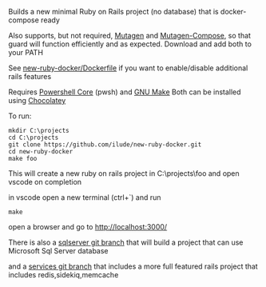 Builds a new minimal Ruby on Rails project (no database) that is docker-compose ready

Also supports, but not required, [Mutagen](https://github.com/mutagen-io/mutagen/releases/tag/v0.13.1) and [Mutagen-Compose](https://github.com/mutagen-io/mutagen-compose/releases/tag/v0.13.1), so that guard will function efficiently and as expected. Download and add both to your PATH

See [new-ruby-docker/Dockerfile](rails-builder-image/Dockerfile) if you want to enable/disable additional rails features 
 
Requires [Powershell Core](https://community.chocolatey.org/packages/powershell-core) (pwsh) and [GNU Make](https://community.chocolatey.org/packages/make)
Both can be installed using [Chocolatey](https://chocolatey.org/)

To run:

```
mkdir C:\projects
cd C:\projects 
git clone https://github.com/ilude/new-ruby-docker.git
cd new-ruby-docker
make foo
```

This will create a new ruby on rails project in C:\projects\foo and open vscode on completion

in vscode open a new terminal (ctrl+`) and run
```
make
```
open a browser and go to [http://localhost:3000/](http://localhost:3000/)

There is also a [sqlserver git branch](https://github.com/ilude/new-ruby-docker/tree/sqlserver) that will build a project that can use Microsoft Sql Server database

and a [services git branch](https://github.com/ilude/new-ruby-docker/tree/services) that includes a more full featured rails project that includes redis,sidekiq,memcache
